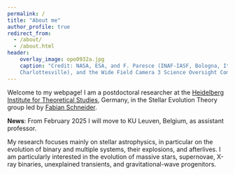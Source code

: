 ```yaml
---
permalink: /
title: "About me"
author_profile: true
redirect_from: 
  - /about/
  - /about.html
header:
    overlay_image: opo0932a.jpg
    caption: "Credit: NASA, ESA, and F. Paresce (INAF-IASF, Bologna, Italy), R. O'Connell (University of Virginia, 
    Charlottesville), and the Wide Field Camera 3 Science Oversight Committee"
---
```




Welcome to my webpage! I am a postdoctoral researcher at the 
[Heidelberg Institute for Theoretical Studies](https://www.h-its.org/), Germany, in the Stellar Evolution Theory
group led by [Fabian Schneider](https://www.fabian-schneider.com/).

**News**: From February 2025 I will move to KU Leuven, Belgium, as assistant professor.
 
My research focuses mainly on stellar astrophysics, in particular on the evolution of binary and multiple systems, their explosions, and afterlives. I am particularly interested in the evolution of massive stars, 
supernovae, X-ray binaries, unexplained transients, and gravitational-wave progenitors.


 
 